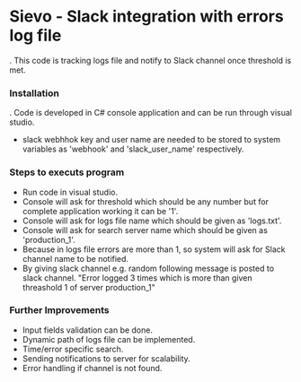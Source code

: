 # Sievo - Slack integration with errors log file

. This code is tracking logs file and notify to Slack channel once threshold is met.

### Installation

. Code is developed in C# console application and can be run through visual studio.
- slack webhhok key and user name are needed to be stored to system variables as 'webhook' and 'slack_user_name' respectively.

### Steps to executs program
 - Run code in visual studio. 
 - Console will ask for threshold which should be any number but for complete application working it can be '1'.
 - Console will ask for logs file name which should be given as 'logs.txt'.
 - Console will ask for search server name which should be given as 'production_1'.
 - Because in logs file errors are more than 1, so system will ask for Slack channel name to be notified.
 - By giving slack channel e.g. random following message is posted to slack channel. 
    "Error logged 3 times which is more than given threashold 1 of server production_1"

### Further Improvements
 - Input fields validation can be done. 
 - Dynamic path of logs file can be implemented.
 - Time/error specific search.
 - Sending notifications to server for scalability.
 - Error handling if channel is not found.

